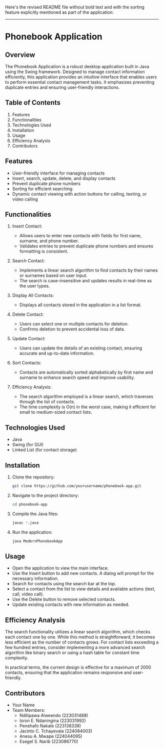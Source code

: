 Here's the revised README file without bold text and with the sorting feature explicitly mentioned as part of the application:

---

# Phonebook Application

## Overview

The Phonebook Application is a robust desktop application built in Java using the Swing framework. Designed to manage contact information efficiently, this application provides an intuitive interface that enables users to perform essential contact management tasks. It emphasizes preventing duplicate entries and ensuring user-friendly interactions.

## Table of Contents

1. Features
2. Functionalities
3. Technologies Used
4. Installation
5. Usage
6. Efficiency Analysis
7. Contributors

## Features

- User-friendly interface for managing contacts
- Insert, search, update, delete, and display contacts
- Prevent duplicate phone numbers
- Sorting for efficient searching
- Dynamic contact viewing with action buttons for calling, texting, or video calling

## Functionalities

1. Insert Contact: 
   - Allows users to enter new contacts with fields for first name, surname, and phone number. 
   - Validates entries to prevent duplicate phone numbers and ensures formatting is consistent.

2. Search Contact: 
   - Implements a linear search algorithm to find contacts by their names or surnames based on user input. 
   - The search is case-insensitive and updates results in real-time as the user types.

3. Display All Contacts: 
   - Displays all contacts stored in the application in a list format.

4. Delete Contact: 
   - Users can select one or multiple contacts for deletion. 
   - Confirms deletion to prevent accidental loss of data.

5. Update Contact: 
   - Users can update the details of an existing contact, ensuring accurate and up-to-date information.

6. Sort Contacts: 
   - Contacts are automatically sorted alphabetically by first name and surname to enhance search speed and improve usability.

7. Efficiency Analysis: 
   - The search algorithm employed is a linear search, which traverses through the list of contacts. 
   - The time complexity is O(n) in the worst case, making it efficient for small to medium-sized contact lists.

## Technologies Used

- Java
- Swing (for GUI)
- Linked List (for contact storage)

## Installation

1. Clone the repository:
   ```bash
   git clone https://github.com/yourusername/phonebook-app.git
   ```
2. Navigate to the project directory:
   ```bash
   cd phonebook-app
   ```
3. Compile the Java files:
   ```bash
   javac *.java
   ```
4. Run the application:
   ```bash
   java ModernPhonebookApp
   ```

## Usage

- Open the application to view the main interface.
- Use the Insert button to add new contacts. A dialog will prompt for the necessary information.
- Search for contacts using the search bar at the top.
- Select a contact from the list to view details and available actions (text, call, video call).
- Use the Delete button to remove selected contacts.
- Update existing contacts with new information as needed.

## Efficiency Analysis

The search functionality utilizes a linear search algorithm, which checks each contact one by one. While this method is straightforward, it becomes less efficient as the number of contacts grows. For contact lists exceeding a few hundred entries, consider implementing a more advanced search algorithm like binary search or using a hash table for constant time complexity.

In practical terms, the current design is effective for a maximum of 2000 contacts, ensuring that the application remains responsive and user-friendly.

## Contributors

- Your Name
- Team Members: 
  - Ndilipawa Alweendo (223031488)
  - Isron E. Ndaningina (223031992)
  - Penehafo Nakale (223138339)
  - Jacinto C. Tchayevala (224084003)
  - Anesu A. Mwape (224044095)
  - Esegel S. Narib (223086770)
